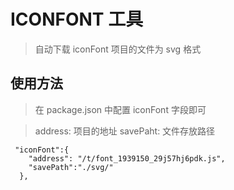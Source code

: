 # ICONFONT 工具

> 自动下载 iconFont 项目的文件为 svg 格式

## 使用方法

> 在 package.json 中配置 iconFont 字段即可

> address: 项目的地址
> savePaht: 文件存放路径
```
 "iconFont":{
    "address": "/t/font_1939150_29j57hj6pdk.js",
    "savePath":"./svg/"
  },
```
